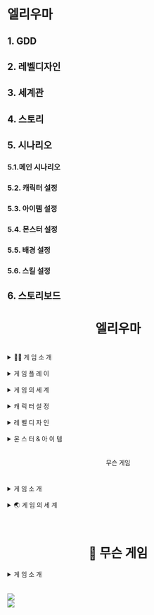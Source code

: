 # 엘리우마
## 1. GDD
## 2. 레벨디자인
## 3. 세계관
## 4. 스토리
## 5. 시나리오
### 5.1.메인 시나리오
### 5.2. 캐릭터 설정
### 5.3. 아이템 설정
### 5.4. 몬스터 설정
### 5.5. 배경 설정
### 5.6. 스킬 설정
## 6. 스토리보드
<!-- <div align="center"> -->

<!-- [![Typing SVG](https://readme-typing-svg.demolab.com?font=Song+Myung&pause=1000&color=000000&random=false&width=435&lines=%EC%95%88%EB%85%95%ED%95%98%EC%84%B8%EC%9A%94+%EA%B2%8C%EC%9E%84%EA%B8%B0%ED%9A%8D%EC%9E%90%EB%A5%BC+%EA%BF%88%EA%BE%B8%EB%8A%94+%EA%B3%A0%EC%9D%80%EC%9E%85%EB%8B%88%EB%8B%A4)](https://git.io/typing-svg) -->
</div>
<div align="center"> <h1> 엘리우마</h1></div>

<br>


<details >
<summary >
 🙋‍♀️ 게  임  소  개
</summary>
 무슨 게임은 무슨무슨 게임이다.
<br>
  어떠한 내용이다
</details>
<br>
<details >
<summary >
  게 임 플 레 이
</summary>

<!-- <svg xmlns="http://www.w3.org/2000/svg" width="16" height="16" fill="currentColor" class="bi bi-book" viewBox="0 0 16 16"> -->
  <!-- <path d="M1 2.828c.885-.37 2.154-.769 3.388-.893 1.33-.134 2.458.063 3.112.752v9.746c-.935-.53-2.12-.603-3.213-.493-1.18.12-2.37.461-3.287.811zm7.5-.141c.654-.689 1.782-.886 3.112-.752 1.234.124 2.503.523 3.388.893v9.923c-.918-.35-2.107-.692-3.287-.81-1.094-.111-2.278-.039-3.213.492zM8 1.783C7.015.936 5.587.81 4.287.94c-1.514.153-3.042.672-3.994 1.105A.5.5 0 0 0 0 2.5v11a.5.5 0 0 0 .707.455c.882-.4 2.303-.881 3.68-1.02 1.409-.142 2.59.087 3.223.877a.5.5 0 0 0 .78 0c.633-.79 1.814-1.019 3.222-.877 1.378.139 2.8.62 3.681 1.02A.5.5 0 0 0 16 13.5v-11a.5.5 0 0 0-.293-.455c-.952-.433-2.48-.952-3.994-1.105C10.413.809 8.985.936 8 1.783"/> -->
<!-- </svg> -->

<!-- ![js](https://img.shields.io/badge/JavaScript-F7DF1E?style=for-the-badge&logo=JavaScript&logoColor=white) -->

<!-- <a href="/pages/page05-1.html" class="btn btn-dark"> ![js](https://img.shields.io/badge/JavaScript-F7DF1E?style=for-the-badge&logo=JavaScript&logoColor=white) -->


<!--  <img src="https://img.shields.io/badge/TypeScript-3178C6?style=flat&logo=TypeScript&logoColor=white"/> -->

<br>
<a href="https://eunplayer.netlify.app/pages/page01">
 
 <img src="https://xogudsite.netlify.app/pages/sub03">
</a>

</details>

<br>

<details >
<summary >
  게 임 의 세 계
</summary>
<br>
<a href="https://xogudsite.netlify.app/pages/sub03">
 
 <img src="https://xogudsite.netlify.app/pages/sub03">
</a>
<br><br>
<a href="https://xogudsite.netlify.app/pages/sub03">
 
 <img src="https://xogudsite.netlify.app/pages/sub03">
</a>
<br><br>
<a href="https://xogudsite.netlify.app/pages/sub03">
 
 <img src="https://xogudsite.netlify.app/pages/sub03">
</a>
<br><br>
<a href="https://xogudsite.netlify.app/pages/sub03">
 
 <img src="https://xogudsite.netlify.app/pages/sub03">
</a>
<br><br>
<a href="https://xogudsite.netlify.app/pages/sub03">
 
 <img src="https://xogudsite.netlify.app/pages/sub03">
</a>

</details>

<br>

<details >
<summary >
  캐 릭 터 설 정
</summary>
<br>
<a href="https://xogudsite.netlify.app/pages/sub03">
 
 <img src="https://xogudsite.netlify.app/pages/sub03">
</a>
<br><br>
<a href="https://xogudsite.netlify.app/pages/sub03">
 
 <img src="https://xogudsite.netlify.app/pages/sub03">
</a>

</details>

<br>

<details >
<summary >
  레  벨  디 자 인
</summary>
<br>
<a href="https://xogudsite.netlify.app/pages/sub03">
 
 <img src="https://xogudsite.netlify.app/pages/sub03">
</a>

</details>

<br>

<details >
<summary >
  몬 스 터 & 아 이 템
</summary>
<br>
<a href="https://xogudsite.netlify.app/pages/sub03">

<img src="https://xogudsite.netlify.app/pages/sub03">
</a>

</details>



<br>
<br>

<div align="center"> 무슨 게임<h1> </h1></div>

<details >
<summary >
  게  임  소  개
</summary>
 무슨 게임은 무슨무슨 게임이다. 

<!-- <br> -->

  <!-- 설정작성예정 -->
</details>
<br>
<!--
<details >
<summary >
 🎮 게 임 플 레 이
</summary>

<!-- <svg xmlns="http://www.w3.org/2000/svg" width="16" height="16" fill="currentColor" class="bi bi-book" viewBox="0 0 16 16"> -->
  <!-- <path d="M1 2.828c.885-.37 2.154-.769 3.388-.893 1.33-.134 2.458.063 3.112.752v9.746c-.935-.53-2.12-.603-3.213-.493-1.18.12-2.37.461-3.287.811zm7.5-.141c.654-.689 1.782-.886 3.112-.752 1.234.124 2.503.523 3.388.893v9.923c-.918-.35-2.107-.692-3.287-.81-1.094-.111-2.278-.039-3.213.492zM8 1.783C7.015.936 5.587.81 4.287.94c-1.514.153-3.042.672-3.994 1.105A.5.5 0 0 0 0 2.5v11a.5.5 0 0 0 .707.455c.882-.4 2.303-.881 3.68-1.02 1.409-.142 2.59.087 3.223.877a.5.5 0 0 0 .78 0c.633-.79 1.814-1.019 3.222-.877 1.378.139 2.8.62 3.681 1.02A.5.5 0 0 0 16 13.5v-11a.5.5 0 0 0-.293-.455c-.952-.433-2.48-.952-3.994-1.105C10.413.809 8.985.936 8 1.783"/> -->
<!-- </svg> -->

<!-- ![js](https://img.shields.io/badge/JavaScript-F7DF1E?style=for-the-badge&logo=JavaScript&logoColor=white) -->

<!-- <a href="/pages/page05-1.html" class="btn btn-dark"> ![js](https://img.shields.io/badge/JavaScript-F7DF1E?style=for-the-badge&logo=JavaScript&logoColor=white) -->


<!--  <img src="https://img.shields.io/badge/TypeScript-3178C6?style=flat&logo=TypeScript&logoColor=white"/> -->
<!--
<br>

<a href="https://eunplayer.netlify.app/pages/page01">
 
 <img src="https://img.shields.io/badge/TFA:침수지역%20GDD%20바로가기-566270">
</a>

</details>

<br>
-->
<details >



<summary >
 🌏 게 임 의 세 계
</summary>
<br>
<!--
<a href="https://eunplayer.netlify.app/pages/page02">
 <!--
 <img src="https://img.shields.io/badge/TFA:침수지역%20세계관%20바로가기-311e3e">
</a>
<br><br>
<a href="https://eunplayer.netlify.app/pages/page03">
 
 <!-- <img src="https://img.shields.io/badge/TFA:침수지역%20스토리%20바로가기-512645"> -->
<!-- </a> -->

<!-- <br><br> -->
<a href="https://xogudsite.netlify.app/pages/sub03">
 
 <img src="https://xogudsite.netlify.app/pages/sub03">
</a>
<br><br>
<!-- <a href="https://eunplayer.netlify.app/pages/page05-1"> -->
 
 <!-- <img src="https://img.shields.io/badge/TFA:침수지역%20스토리보드%20바로가기-df405a"> -->
<!-- </a> -->
<!-- <br><br> -->
<!-- <a href="https://eunplayer.netlify.app/pages/page05-2"> -->
 
 <!-- <img src="https://img.shields.io/badge/TFA:침수지역%20스토리보드%20컨셉%20바로가기-e97f02"> -->
<!-- </a> -->
<!--  
</details>

<br>

<details >
<summary >
  캐 릭 터 설 정
</summary>
<br>
<a href="https://eunplayer.netlify.app/pages/page06">
 
 <img src="https://img.shields.io/badge/TFA:침수지역%20캐릭터%20컨셉%20바로가기-D499B9">
</a>
<br><br>
<a href="https://eunplayer.netlify.app/pages/page07">
 
 <img src="https://img.shields.io/badge/TFA:침수지역%20플레이어%20캐릭터%20모션%20바로가기-9055A2">
</a>

</details>

<br>

<details >
<summary >
  레  벨  디 자 인
</summary>
<br>
<a href="https://eunplayer.netlify.app/pages/page08">
 
 <img src="https://img.shields.io/badge/TFA:침수지역%20레벨%20컨셉%20및%20패스%20바로가기-2E294E">
</a>

</details>

<br>

<details >
<summary >
  몬 스 터 & 아 이 템
</summary>
<br>
<a href="https://docs.google.com/spreadsheets/d/1S0QaDVYsh37qqWoLFcu0UgxeE7nCXljY/edit#gid=10053658">
 
<img src="https://img.shields.io/badge/TFA:침수지역%20몬스터%20및%20아이템%20워크리스트%20바로가기-011638">
</a>

</details>

-->

</details>

<br>
<br>

<div align="center"> <h1> 🌌 무슨 게임</h1></div>

<details >
<summary >
 게  임  소  개
</summary>
 무슨 게임은 무슨무슨 게임이다. 

<!-- <br> -->

  <!-- 설정작성예정 -->
</details>


<br>
<br>


<div>
<a href="https://xogudsite.netlify.app/pages/sub03">

<img src="https://xogudsite.netlify.app/pages/sub03">
</a>

</div> 
<div>
<a href="https://xogudsite.netlify.app/pages/sub03" >

<img src="https://xogudsite.netlify.app/pages/sub03">
</a>
</div>

<br>
<br>

<!-- [TFA:침수지역](https://rounded-cook-d4c.notion.site/TFA-c4e522b68563464183f9efc698ba8260?pvs=4?pvs=4) -->